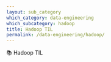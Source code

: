```yaml
---
layout: sub_category
which_category: data-engineering
which_subcategory: hadoop
title: Hadoop TIL
permalink: /data-engineering/hadoop/
---
```


<span class="moji">📚</span> Hadoop TIL
